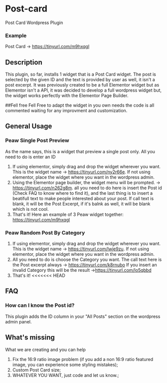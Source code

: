 # Post-card
Post Card Wordpress Plugin

### Example
Post Card -> https://tinyurl.com/m9hxqgl

## Description
This plugin, so far, installs 1 widget that is a Post Card widget.
The post is selected by the given ID and the text is provided by user as well, it isn't a post excerpt.
It was previously created to be a full Elementor widget but as Elementor isn't a API, it was decided to develop a full wordpress widget
but, the widget works perfectly with the Elementor Page Builder. 

##Fell free
Fell Free to adapt the widget in you own needs the code is all commented waiting for any improvment and customization.

## General Usage
 ### Peaw Single Post Preview
  As the name says, this is a widget that preview a single post only. All you need to do is enter an ID
  1. If using elementor, simply drag and drop the widget wherever you want. This is the widget name -> https://tinyurl.com/ny2r66e. If not using elementor, place the widget where you want in the wordpress admin.
  2. Using the Elementor page builder, the widget menu will be prompted. -> https://tinyurl.com/n262g8m.
  all you need to do here is insert the Post id (Check FAQ to know where to find it), and the last thing is to insert a beatifull text to make people interested about your post. If call text is blank, it will be the Post Excerpt, if it's balnk as well, it will be blank which is not cool.
  3. That's it! Here an example of 3 Peaw widget together: https://tinyurl.com/m9hxqgl

### Peaw Random Post By Category
  1. If using elementor, simply drag and drop the widget wherever you want. This is the widget name -> https://tinyurl.com/lwje9zu. If not using elementor, place the widget where you want in the wordpress admin.
  2. All you need to do is choose the Category you want. The call text here is the Post excerpt always -> https://tinyurl.com/k8rnubo
  If you insert an invalid Category this will be the result ->https://tinyurl.com/lo5qbbd
  3. That's it!
<<<<<<< HEAD
  
## FAQ
### How can I know the Post id?
This plugin adds the ID column in your "All Posts" section on the wordpress admin panel.

## What's missing
What we are creating and you can help 
  1. Fix the 16:9 ratio image problem (if you add a non 16:9 ratio featured image, you can experience some styling mistakes); 
  2. Custom Post Card size; 
  3. WHATEVER YOU WANT, just code and let us know.; 